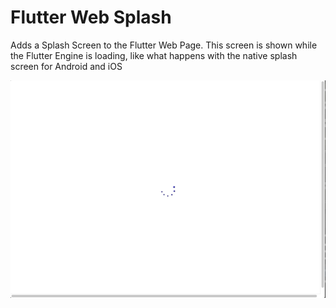 # Flutter Web Splash

Adds a Splash Screen to the Flutter Web Page. This screen is shown while the Flutter Engine
is loading, like what happens with the native splash screen for Android and iOS

![Loading](/gifs/loading.gif)